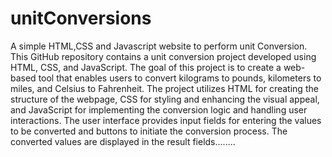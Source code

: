 # unitConversions
A simple HTML,CSS and Javascript website to  perform unit Conversion.
This GitHub repository contains a unit conversion project developed using HTML, CSS, and JavaScript. The goal of this project is to create a web-based tool that enables users to convert kilograms to pounds, kilometers to miles, and Celsius to Fahrenheit. The project utilizes HTML for creating the structure of the webpage, CSS for styling and enhancing the visual appeal, and JavaScript for implementing the conversion logic and handling user interactions. The user interface provides input fields for entering the values to be converted and buttons to initiate the conversion process. The converted values are displayed in the result fields........
